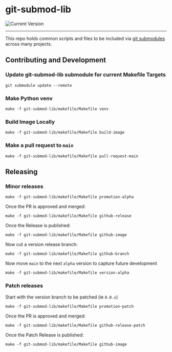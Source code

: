 # git-submod-lib 
![Current Version](https://img.shields.io/badge/Version-0.2.0-brightgreen)

---
This repo holds common scripts and files to be included via 
[git submodules](https://git-scm.com/book/en/v2/Git-Tools-Submodules) across 
many projects.

## Contributing and Development

### Update git-submod-lib submodule for current Makefile Targets
```shell
git submodule update --remote
```

### Make Python venv
```shell
make -f git-submod-lib/makefile/Makefile venv
```

### Build Image Locally
```shell
make -f git-submod-lib/makefile/Makefile build-image
```

### Make a pull request to `main`
```shell
make -f git-submod-lib/makefile/Makefile pull-request-main
```

## Releasing

### Minor releases
```shell
make -f git-submod-lib/makefile/Makefile promotion-alpha
```

Once the PR is approved and merged:
```shell
make -f git-submod-lib/makefile/Makefile github-release
```

Once the Release is published:
```shell
make -f git-submod-lib/makefile/Makefile github-image
```

Now cut a version release branch:
```shell
make -f git-submod-lib/makefile/Makefile github-branch
```

Now move `main` to the next `alpha` version to capture future development
```shell
make -f git-submod-lib/makefile/Makefile version-alpha
```

### Patch releases
Start with the version branch to be patched (ie `0.0.x`)
```shell
make -f git-submod-lib/makefile/Makefile promotion-patch
```

Once the PR is approved and merged:
```shell
make -f git-submod-lib/makefile/Makefile github-release-patch
```

Once the Patch Release is published:
```shell
make -f git-submod-lib/makefile/Makefile github-image
```

